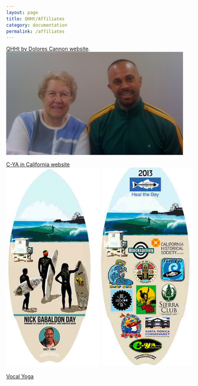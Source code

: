 ```yaml
---
layout: page
title: QHHt/Affiliates
category: documentation
permalink: /affiliates
---
```


[QHHt by Dolores Cannon website](https://dolorescannon.com/about-qhht/).
<img src="assets/img/DoloresAndMatt.png"/>

[C-YA in California website](http://cyaincalifornia.com)
<img src="assets/img/CYA.png"/>

[Vocal Yoga](https://vocalyoga.com/teachers/)